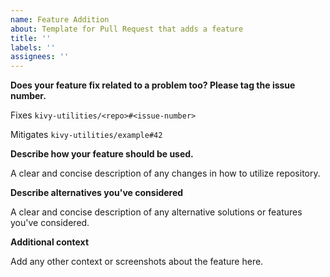 ```yaml
---
name: Feature Addition
about: Template for Pull Request that adds a feature
title: ''
labels: ''
assignees: ''
---
```



**Does your feature fix related to a problem too? Please tag the issue number.**


Fixes `kivy-utilities/<repo>#<issue-number>`


Mitigates `kivy-utilities/example#42`


**Describe how your feature should be used.**


A clear and concise description of any changes in how to utilize repository.


**Describe alternatives you've considered**


A clear and concise description of any alternative solutions or features you've considered.


**Additional context**


Add any other context or screenshots about the feature here.
